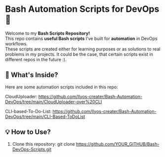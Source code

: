 # Bash Automation Scripts for DevOps 🚀

Welcome to my **Bash Scripts Repository!**  
This repo contains **useful Bash scripts** I’ve built for **automation** in DevOps workflows.  
These scripts are created either for learning purposes or as solutions to real problems in my projects.
It could be the case, that certain scripts exist in different repos in the future :).

## 📌 What's Inside?
Here are some automation scripts included in this repo:

CloudUploader:
<a> https://github.com/Ilyos-creater/Bash-Automation-DevOps/tree/main/CloudUploader-over%20CLI </a>


CLI-based-To-Do-List:
<a>https://github.com/Ilyos-creater/Bash-Automation-DevOps/tree/main/CLI-Based-ToDoList</a>


## 💡 How to Use?
1. Clone this repository: 
   git clone https://github.com/YOUR_GITHUB/Bash-DevOps-Scripts.git
